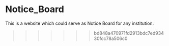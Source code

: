 # Notice_Board
This is a website which could serve as Notice Board for any institution.
>>>>>>> bd848a470971fd2913bdc7ed93430fcc78a506c0

